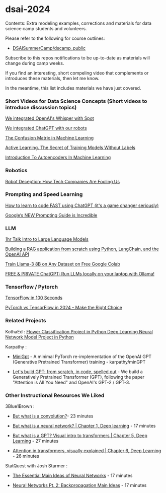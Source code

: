 # dsai-2024

Contents: Extra modeling examples, corrections and materials for data science camp students and volunteers.

Please refer to the following for course outlines:

  * [DSAISummerCamp/dscamp_public](https://github.com/DSAISummerCamp/dscamp_public)

Subscribe to this repos notifications to be up-to-date as materials will change during camp weeks.

If you find an interesting, short compeling video that complements or introduces these materials, then let me know.

In the meantime, this list includes materials we have just covered.



### Short Videos for Data Science Concepts (Short videos to introduce discussion topics)

[We integrated OpenAI's Whisper with Spot](https://www.youtube.com/watch?v=9uTlRae2uQs)

[We integrated ChatGPT with our robots](https://www.youtube.com/watch?v=Y1-s37zrm1M)

[The Confusion Matrix in Machine Learning](https://www.youtube.com/watch?v=H2M3fT1njXQ)

[Active Learning. The Secret of Training Models Without Labels](https://www.youtube.com/watch?v=WJeQZVh5HLo)

[Introduction To Autoencoders In Machine Learning](https://www.youtube.com/watch?v=NZ97-lFEUq8&t=11s)


### Robotics

[Robot Deception: How Tech Companies Are Fooling Us](https://www.youtube.com/watch?v=52zMLS6gZbY&t=29s)


### Prompting and Speed Learning

[How to learn to code FAST using ChatGPT (it's a game changer seriously)](https://www.youtube.com/watch?v=VznoKyh6AXs)

[Google’s NEW Prompting Guide is Incredible](https://www.youtube.com/watch?v=o64Mv-ArFDI)


###  LLM

[1hr Talk Intro to Large Language Models](https://www.youtube.com/watch?v=zjkBMFhNj_g)

[Building a RAG application from scratch using Python, LangChain, and the OpenAI API](https://www.youtube.com/watch?v=BrsocJb-fAo&t=14s)

[Train Llama-3 8B on Any Dataset on Free Google Colab](https://www.youtube.com/watch?v=wzZUkTSSyic&t=260s)

[FREE & PRIVATE ChatGPT: Run LLMs locally on your laptop with Ollama!](https://www.youtube.com/watch?v=dOm9YWSYbbg)


###  Tensorflow / Pytorch

[TensorFlow in 100 Seconds](https://www.youtube.com/watch?v=i8NETqtGHms)

[PyTorch vs TensorFlow in 2024 - Make the Right Choice](https://www.youtube.com/watch?v=iyHkg7TmHmE&t=29s)


### Related Projects

KothaEd : [Flower Classification Project in Python Deep Learning Neural Network Model Project in Python](https://www.youtube.com/watch?v=h6TJiGrYINk&t=46s)

Karpathy :

 * [MiniGpt](https://github.com/karpathy/minGPT) - A minimal PyTorch re-implementation of the OpenAI GPT (Generative Pretrained Transformer) training - karpathy/minGPT

 * [Let's build GPT: from scratch, in code, spelled out](https://www.youtube.com/watch?v=kCc8FmEb1nY) - We build a Generatively Pretrained Transformer (GPT), following the paper "Attention is All You Need" and OpenAI's GPT-2 / GPT-3.


### Other Instructional Resources We Liked

3Blue1Brown :

 * [But what is a convolution?](https://www.youtube.com/watch?v=KuXjwB4LzSA)- 23 minutes   

 * [But what is a neural network? | Chapter 1, Deep learning](https://www.youtube.com/watch?v=aircAruvnKk&t=7s) - 17 minutes
 
 * [But what is a GPT? Visual intro to transformers | Chapter 5, Deep Learning](https://www.youtube.com/watch?v=wjZofJX0v4M) - 27 minutes
 
 * [Attention in transformers, visually explained | Chapter 6, Deep Learning](https://www.youtube.com/watch?v=eMlx5fFNoYc) - 26 minutes


StatQuest with Josh Starmer : 

 * [The Essential Main Ideas of Neural Networks](https://www.youtube.com/watch?v=CqOfi41LfDw) - 17 minutes   

 * [Neural Networks Pt. 2: Backpropagation Main Ideas](https://www.youtube.com/watch?v=IN2XmBhILt4) - 17 minutes






